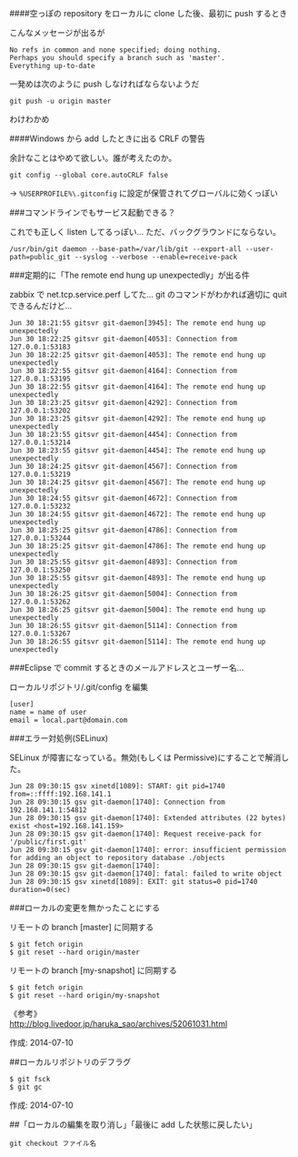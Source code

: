 ####空っぽの repository をローカルに clone した後、最初に push するとき

こんなメッセージが出るが
```
No refs in common and none specified; doing nothing.
Perhaps you should specify a branch such as 'master'.
Everything up-to-date
```

一発めは次のように push しなければならないようだ
```
git push -u origin master
```

わけわかめ



####Windows から add したときに出る CRLF の警告

余計なことはやめて欲しい。誰が考えたのか。

```
git config --global core.autoCRLF false
```

→ `%USERPROFILE%\.gitconfig` に設定が保管されてグローバルに効くっぽい



###コマンドラインでもサービス起動できる？

これでも正しく listen してるっぽい... ただ、バックグラウンドにならない。

```
/usr/bin/git daemon --base-path=/var/lib/git --export-all --user-path=public_git --syslog --verbose --enable=receive-pack
```


###定期的に「The remote end hung up unexpectedly」が出る件

zabbix で net.tcp.service.perf してた... git のコマンドがわかれば適切に quit できるんだけど...

```
Jun 30 18:21:55 gitsvr git-daemon[3945]: The remote end hung up unexpectedly
Jun 30 18:22:25 gitsvr git-daemon[4053]: Connection from 127.0.0.1:53183
Jun 30 18:22:25 gitsvr git-daemon[4053]: The remote end hung up unexpectedly
Jun 30 18:22:55 gitsvr git-daemon[4164]: Connection from 127.0.0.1:53195
Jun 30 18:22:55 gitsvr git-daemon[4164]: The remote end hung up unexpectedly
Jun 30 18:23:25 gitsvr git-daemon[4292]: Connection from 127.0.0.1:53202
Jun 30 18:23:25 gitsvr git-daemon[4292]: The remote end hung up unexpectedly
Jun 30 18:23:55 gitsvr git-daemon[4454]: Connection from 127.0.0.1:53214
Jun 30 18:23:55 gitsvr git-daemon[4454]: The remote end hung up unexpectedly
Jun 30 18:24:25 gitsvr git-daemon[4567]: Connection from 127.0.0.1:53219
Jun 30 18:24:25 gitsvr git-daemon[4567]: The remote end hung up unexpectedly
Jun 30 18:24:55 gitsvr git-daemon[4672]: Connection from 127.0.0.1:53232
Jun 30 18:24:55 gitsvr git-daemon[4672]: The remote end hung up unexpectedly
Jun 30 18:25:25 gitsvr git-daemon[4786]: Connection from 127.0.0.1:53244
Jun 30 18:25:25 gitsvr git-daemon[4786]: The remote end hung up unexpectedly
Jun 30 18:25:55 gitsvr git-daemon[4893]: Connection from 127.0.0.1:53250
Jun 30 18:25:55 gitsvr git-daemon[4893]: The remote end hung up unexpectedly
Jun 30 18:26:25 gitsvr git-daemon[5004]: Connection from 127.0.0.1:53262
Jun 30 18:26:25 gitsvr git-daemon[5004]: The remote end hung up unexpectedly
Jun 30 18:26:55 gitsvr git-daemon[5114]: Connection from 127.0.0.1:53267
Jun 30 18:26:55 gitsvr git-daemon[5114]: The remote end hung up unexpectedly
```

###Eclipse で commit するときのメールアドレスとユーザー名...

ローカルリポジトリ/.git/config を編集
```
[user]
name = name of user
email = local.part@domain.com
```

###エラー対処例(SELinux)

SELinux が障害になっている。無効(もしくは Permissive)にすることで解消した。
```
Jun 28 09:30:15 gsv xinetd[1089]: START: git pid=1740 from=::ffff:192.168.141.1
Jun 28 09:30:15 gsv git-daemon[1740]: Connection from 192.168.141.1:54812
Jun 28 09:30:15 gsv git-daemon[1740]: Extended attributes (22 bytes) exist <host=192.168.141.159>
Jun 28 09:30:15 gsv git-daemon[1740]: Request receive-pack for '/public/first.git'
Jun 28 09:30:15 gsv git-daemon[1740]: error: insufficient permission for adding an object to repository database ./objects
Jun 28 09:30:15 gsv git-daemon[1740]:
Jun 28 09:30:15 gsv git-daemon[1740]: fatal: failed to write object
Jun 28 09:30:15 gsv xinetd[1089]: EXIT: git status=0 pid=1740 duration=0(sec)
```


###ローカルの変更を無かったことにする

リモートの branch [master] に同期する
```
$ git fetch origin
$ git reset --hard origin/master
```

リモートの branch [my-snapshot] に同期する
```
$ git fetch origin
$ git reset --hard origin/my-snapshot
```

《参考》  
http://blog.livedoor.jp/haruka_sao/archives/52061031.html  

作成: 2014-07-10


##ローカルリポジトリのデフラグ
```
$ git fsck
$ git gc
```

作成: 2014-07-10

##「ローカルの編集を取り消し」「最後に add した状態に戻したい」


```
git checkout ファイル名
```
